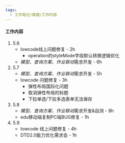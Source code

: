 ```yaml
---
tags:
  - 工作笔记/鼎捷/工作内容
---
```

#### 工作内容
1. 5.6
	- lowcode线上问题修复 - 2h
		- operation的styleMode字段默认转换逻辑优化
	- *模型、查询方案、作业联动*需求开发 - 6h
2. 5.7
	- *模型、查询方案、作业联动*需求开发 - 5h
	- lowcode 问题修复 - 3h
		- 弹性布局国际化问题
		- 取消弹性布局的标题
		- 下拉单选/下拉多选表单无法保存
3. 5.8
	- *模型、查询方案、作业联动*需求开发&自测 - 8h
	- edu移动端复制PC端BUG修复 - 1h
4. 5.9
	- lowcode 线上问题修复 - 4h
	- DTD2.0能力优化需求会 - 1h
